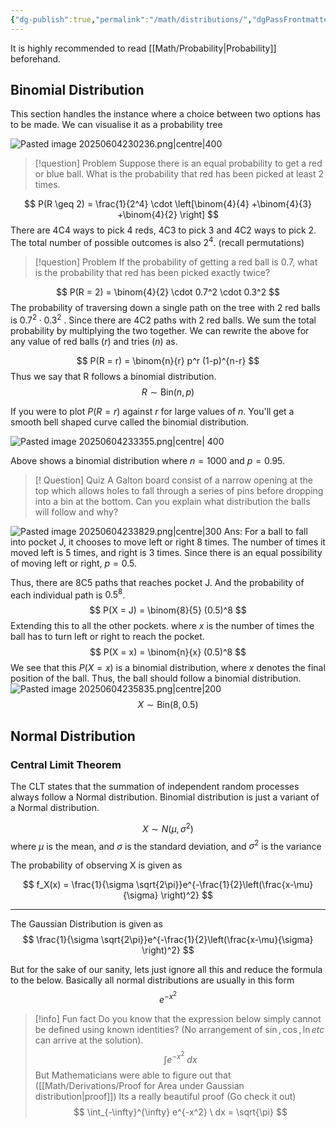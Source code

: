 ```yaml
---
{"dg-publish":true,"permalink":"/math/distributions/","dgPassFrontmatter":true,"noteIcon":""}
---
```


It is highly recommended to read [[Math/Probability\|Probability]] beforehand.
## Binomial Distribution

This section handles the instance where a choice between two options has to be made. We can visualise it as a probability tree

![Pasted image 20250604230236.png|centre|400](/img/user/Images/Pasted%20image%2020250604230236.png)
> [!question] Problem
> Suppose there is an equal probability to get a red or blue ball. What is the probability that red has been picked at least 2 times.

$$
P(R \geq 2) = \frac{1}{2^4} \cdot \left[\binom{4}{4} +\binom{4}{3} +\binom{4}{2} \right]
$$
There are 4C4 ways to pick 4 reds, 4C3 to pick 3 and 4C2 ways to pick 2. The total number of possible outcomes is also $2^4$. (recall permutations)

>[!question] Problem
> If the probability of getting a red ball is $0.7$, what is the probability that red has been picked exactly twice?

$$
P(R = 2) = \binom{4}{2} \cdot 0.7^2 \cdot 0.3^2
$$
The probability of traversing down a single path on the tree with 2 red balls is $0.7^2 \cdot 0.3^2$ . Since there are 4C2 paths with 2 red balls. We sum the total probability by multiplying the two together. We can rewrite the above for any value of red balls $(r)$ and tries $(n)$ as.

$$
P(R = r) = \binom{n}{r} p^r (1-p)^{n-r}
$$
Thus we say that R follows a binomial distribution. 
$$
R \sim \text{Bin}(n, p)
$$

If you were to plot $P(R=r)$ against $r$ for large values of $n$. You'll get a smooth bell shaped curve called the binomial distribution.

![Pasted image 20250604233355.png|centre| 400](/img/user/Images/Pasted%20image%2020250604233355.png)

Above shows a binomial distribution where $n = 1000$  and $p = 0.95$. 
>[! Question] Quiz
> A Galton board consist of a narrow opening at the top which allows holes to fall through a series of pins before dropping into a bin at the bottom. Can you explain what distribution the balls will follow and why?

![Pasted image 20250604233829.png|centre|300](/img/user/Images/Pasted%20image%2020250604233829.png)
Ans:
For a ball to fall into pocket J, it chooses to move left or right 8 times. The number of times it moved left is 5 times, and right is 3 times. Since there is an equal possibility of moving left or right, $p = 0.5$.  

Thus, there are 8C5 paths that reaches pocket J. And the probability of each individual path is $0.5^8$.
$$
P(X = J) = \binom{8}{5} (0.5)^8
$$
Extending this to all the other pockets. where $x$ is the number of times the ball has to turn left or right to reach the pocket.
$$
P(X = x) = \binom{n}{x} (0.5)^8
$$
We see that this $P(X=x)$ is a binomial distribution, where $x$ denotes the final position of the ball. Thus, the ball should follow a binomial distribution.
![Pasted image 20250604235835.png|centre|200](/img/user/Images/Pasted%20image%2020250604235835.png)
$$
X \sim \text{Bin}(8, 0.5)
$$
## Normal Distribution

### Central Limit Theorem
The CLT states that the summation of independent random processes always follow a Normal distribution. Binomial distribution is just a variant of a Normal distribution. 

$$
X \sim N(\mu , \sigma^2)
$$
where $\mu$ is the mean, and $\sigma$ is the standard deviation, and $\sigma^2$ is the variance

The probability of observing X is given as

$$
f_X(x) = \frac{1}{\sigma \sqrt{2\pi}}e^{-\frac{1}{2}\left(\frac{x-\mu}{\sigma} \right)^2}
$$


---

The Gaussian Distribution is given as
$$ \frac{1}{\sigma \sqrt{2\pi}}e^{-\frac{1}{2}\left(\frac{x-\mu}{\sigma} \right)^2} $$

But for the sake of our sanity, lets just ignore all this and reduce the formula to the below. Basically all normal distributions are usually in this form
$$
e^{-x^2}
$$

> [!info] Fun fact
> Do you know that the expression below simply cannot be defined using known identities? (No arrangement of $\sin, \cos, \ln etc$ can arrive at the solution). 
> $$
> \int e^{-x^2} \ dx
> $$
> But Mathematicians were able to figure out that  ([[Math/Derivations/Proof for Area under Gaussian distribution\|proof]]) Its a really beautiful proof (Go check it out)
> $$
\int_{-\infty}^{\infty} e^{-x^2} \ dx = \sqrt{\pi}
$$
